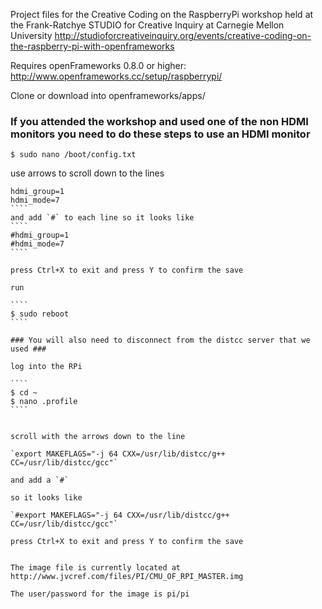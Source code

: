 Project files for the Creative Coding on the RaspberryPi workshop held at the Frank-Ratchye STUDIO for Creative Inquiry at Carnegie Mellon University 
http://studioforcreativeinquiry.org/events/creative-coding-on-the-raspberry-pi-with-openframeworks

Requires openFrameworks 0.8.0 or higher: http://www.openframeworks.cc/setup/raspberrypi/

Clone or download into openframeworks/apps/

### If you attended the workshop and used one of the non HDMI monitors you need to do these steps to use an HDMI monitor


`$ sudo nano /boot/config.txt`

use arrows to scroll down to the lines

`````
hdmi_group=1
hdmi_mode=7
````
and add `#` to each line so it looks like
````
#hdmi_group=1
#hdmi_mode=7
````

press Ctrl+X to exit and press Y to confirm the save

run

````
$ sudo reboot
````

### You will also need to disconnect from the distcc server that we used ###

log into the RPi

````
$ cd ~
$ nano .profile
````


scroll with the arrows down to the line

`export MAKEFLAGS="-j 64 CXX=/usr/lib/distcc/g++ CC=/usr/lib/distcc/gcc"`

and add a `#`

so it looks like

`#export MAKEFLAGS="-j 64 CXX=/usr/lib/distcc/g++ CC=/usr/lib/distcc/gcc"`

press Ctrl+X to exit and press Y to confirm the save


The image file is currently located at
http://www.jvcref.com/files/PI/CMU_OF_RPI_MASTER.img

The user/password for the image is pi/pi



